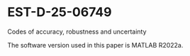# EST-D-25-06749
Codes of accuracy, robustness and uncertainty

The software version used in this paper is MATLAB R2022a.
